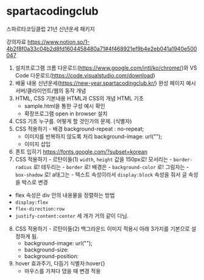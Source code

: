 # spartacodingclub
스파르타코딩클럽 21년 신년운세 패키지

강의자료
https://www.notion.so/1-4b2f8f0a33c04b2d8fd1604458480a71#4f468921ef9b4e2eb041a1940e500047

1. 설치프로그램
  크롬 다운로드(https://www.google.com/intl/ko/chrome/)와
  VS Code 다운로드(https://code.visualstudio.com/download)
2. 배울 내용
  신년운세(https://new-year.spartacodingclub.kr/) 완성 페이지 예시
  서버/클라이언트/웹의 동작 개념
3. HTML, CSS 기본내용
  HTML과 CSS의 개념
  HTML 기초
    - sample.html을 통한 구성 예시 확인
    - 확장프로그램 open in browser 설치
4. CSS 기초
  누구를. 어떻게 할 것인가의 문제. (식별자)
5. CSS 적용하기 - 배경
  background-repeat : no-repeat;
    - 이미지를 반복하지 않도록 처리
  background-image: url("");
    - 이미지 삽입
6. 폰트 입히기
  https://fonts.google.com/?subset=korean
7. CSS 적용하기 - 르탄이들(1)
  `width`, `height` 값을 150px로!
  모서리는 - `border-radius` 로!
  테두리는 - `border` 로!
  배경은 - `background-color` 로!
  그림자는 - `box-shadow` 로!
  a태그는 - 텍스트 속성이라서 `display:block` 속성을 줘서 글 속성을 박스로 변경

  - flex 속성은 div 안의 내용물을 정렬하는 방법
- `display:flex`
- `flex-direction:row`
- `justify-content:center` 세 개가 거의 같이 다님.
8. CSS 적용하기 - 르탄이들(2)
  백그라운드 이미지 적용시 아래 3가지를 기본으로 설정하게 됨.
    - background-image: url("");
    - background-size: 
    - background-position:
9. hover 효과주기, 다듬기
  식별자:hover{}
    - 마우스를 가져다 댔을 때 변경 적용